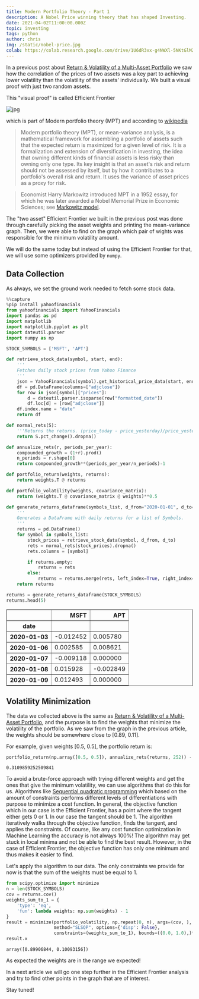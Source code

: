 ```yaml
---
title: Modern Portfolio Theory - Part 1
description: A Nobel Price winning theory that has shaped Investing. 
date: 2021-04-02T11:00:00.000Z
topic: investing
tags: python
author: chris
img: /static/nobel-price.jpg
colab: https://colab.research.google.com/drive/1U6dR3xx-g4NWXl-5NKtGlMZVIkSJcJEz?usp=sharing
---
```


In a previous post about [Return & Volatility of a Multi-Asset Portfolio](/post/portfolio-expected-return-and-risk) we saw how the correlation of the prices of two assets was a key part to achieving lower volatility than the volatility of the assets' individually. We built a visual proof with just two random assets.

This "visual proof" is called Efficient Frontier

![jpg](https://upload.wikimedia.org/wikipedia/commons/e/e1/Markowitz_frontier.jpg)

which is part of Modern portfolio theory (MPT) and according to [wikipedia](https://en.wikipedia.org/wiki/Modern_portfolio_theory)

> Modern portfolio theory (MPT), or mean-variance analysis, is a mathematical framework for assembling a portfolio of assets such that the expected return is maximized for a given level of risk. It is a formalization and extension of diversification in investing, the idea that owning different kinds of financial assets is less risky than owning only one type. Its key insight is that an asset's risk and return should not be assessed by itself, but by how it contributes to a portfolio's overall risk and return. It uses the variance of asset prices as a proxy for risk.

> Economist Harry Markowitz introduced MPT in a 1952 essay, for which he was later awarded a Nobel Memorial Prize in Economic Sciences; see [Markowitz model](https://en.wikipedia.org/wiki/Markowitz_model).

The "two asset" Efficient Frontier we built in the previous post was done through carefully picking the asset weights and printing the mean-variance graph. Then, we were able to find on the graph which pair of wights was responsible for the minimum volatility amount.

We will do the same today but instead of using the Efficient Frontier for that, we will use some optimizers provided by `numpy`. 

## Data Collection

As always, we set the ground work needed to fetch some stock data.


```python
%%capture
%pip install yahoofinancials
from yahoofinancials import YahooFinancials
import pandas as pd
import matplotlib
import matplotlib.pyplot as plt
import dateutil.parser
import numpy as np

STOCK_SYMBOLS = ['MSFT', 'APT']

def retrieve_stock_data(symbol, start, end):
    '''
    Fetches daily stock prices from Yahoo Finance
    '''
    json = YahooFinancials(symbol).get_historical_price_data(start, end, "daily")
    df = pd.DataFrame(columns=["adjclose"])
    for row in json[symbol]["prices"]:
        d = dateutil.parser.isoparse(row["formatted_date"])
        df.loc[d] = [row["adjclose"]]
    df.index.name = "date"
    return df

def normal_rets(S):
    '''Returns the returns. (price_today - price_yesterday)/price_yesterday'''
    return S.pct_change().dropna()

def annualize_rets(r, periods_per_year):
    compounded_growth = (1+r).prod()
    n_periods = r.shape[0]
    return compounded_growth**(periods_per_year/n_periods)-1

def portfolio_return(weights, returns):
    return weights.T @ returns

def portfolio_volatility(weights, covariance_matrix):
    return (weights.T @ covariance_matrix @ weights)**0.5

def generate_returns_dataframe(symbols_list, d_from="2020-01-01", d_to="2021-01-01"):
    '''
    Generates a DataFrame with daily returns for a list of Symbols.
    '''
    returns = pd.DataFrame()
    for symbol in symbols_list:
        stock_prices = retrieve_stock_data(symbol, d_from, d_to)
        rets = normal_rets(stock_prices).dropna()
        rets.columns = [symbol]

        if returns.empty:
            returns = rets
        else:
            returns = returns.merge(rets, left_index=True, right_index=True)
    return returns
```


```python
returns = generate_returns_dataframe(STOCK_SYMBOLS)
returns.head(5)
```

<div>
<table border="1" class="dataframe">
  <thead>
    <tr style="text-align: right;">
      <th></th>
      <th>MSFT</th>
      <th>APT</th>
    </tr>
    <tr>
      <th>date</th>
      <th></th>
      <th></th>
    </tr>
  </thead>
  <tbody>
    <tr>
      <th>2020-01-03</th>
      <td>-0.012452</td>
      <td>0.005780</td>
    </tr>
    <tr>
      <th>2020-01-06</th>
      <td>0.002585</td>
      <td>0.008621</td>
    </tr>
    <tr>
      <th>2020-01-07</th>
      <td>-0.009118</td>
      <td>0.000000</td>
    </tr>
    <tr>
      <th>2020-01-08</th>
      <td>0.015928</td>
      <td>-0.002849</td>
    </tr>
    <tr>
      <th>2020-01-09</th>
      <td>0.012493</td>
      <td>0.000000</td>
    </tr>
  </tbody>
</table>
</div>


## Volatility Minimization

The data we collected above is the same as [Return & Volatility of a Multi-Asset Portfolio](/post/portfolio-expected-return-and-risk), and the purpose is to find the weights that minimize the volatility of the portfolio. As we saw from the graph in the previous article, the weights should be somewhere close to [0.89, 0.11].

For example, given weights [0.5, 0.5], the portfolio return is:


```python
portfolio_return(np.array([0.5, 0.5]), annualize_rets(returns, 252)) - 1
```

    0.3109859252509841



To avoid a brute-force approach with trying different weights and get the ones that give the minimum volatility, we can use algorithms that do this for us. Algorithms like [Sequential quadratic programming](https://en.wikipedia.org/wiki/Sequential_quadratic_programming) which based on the amount of constraints performs different levels of differentiations with purpose to minimize a cost function. In general, the objective function which in our case is the Efficient Frontier, has a point where the tangent either gets 0 or 1. In our case the tangent should be 1. The algorithm iteratively walks through the objective function, finds the tangent, and applies the constraints. Of course, like any cost function optimization in Machine Learning the accuracy is not always 100%! The algorithm may get stuck in local minima and not be able to find the best result. However, in the case of Efficient Frontier, the objective function has only one minimum and thus makes it easier to find.

Let's apply the algorithm to our data. The only constraints we provide for now is that the sum of the weights must be equal to 1.


```python
from scipy.optimize import minimize
n = len(STOCK_SYMBOLS)
cov = returns.cov()
weights_sum_to_1 = {
    'type': 'eq',
    'fun': lambda weights: np.sum(weights) - 1
}
result = minimize(portfolio_volatility, np.repeat(0, n), args=(cov, ),
                  method="SLSQP", options={'disp': False},
                  constraints=(weights_sum_to_1), bounds=((0.0, 1.0),)*n)
result.x
```

    array([0.89906844, 0.10093156])


As expected the weights are in the range we expected!

In a next article we will go one step further in the Efficient Frontier analysis and try to find other points in the graph that are of interest.

Stay tuned!